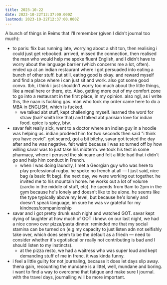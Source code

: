 ```yaml
---
title: 2023-10-22
date: 2023-10-22T12:37:00.000Z
lastmod: 2023-10-22T12:37:00.000Z
---
```

A bunch of things in Reims that I'll remember (given I didn't journal too much):

* to paris: flix bus running late, worrying about a shit ton, then realising i could just get rebooked. arrived, missed the connection, then realised the man who would help me spoke fluent English, and I didn't have to worry about the language barrier (which concerns me a lot, often). ended up at an indian restaurant where i got persuaded into eating a bunch of other stuff. but still, eating good is okay. and reward myself and find a place where i can just sit and work. also got some good convo. tbh, i think i just shouldn't worry too much about the little things, like a meal here or there, etc. Also, getting more out of my comfort zone to go into a restaurant in the first place, in my opinion. also ngl, as i write this, the naan is fucking gas. man who took my order came here to do a MBA in ENGLISH, which is fucked.
  * we talked abt stuff, kept challenigng myself. learned the word for straw (bai? smith like that) and talked abt parisian love for indian food. epice is spicy, btw.
* savar felt really sick, went to a doctor where an indian guy in a hoodie was helping us. indian prodeed him for two seconds then said "i think you have covid". got scared, got a bit bitchy, savar got tested the day after and he was negative. felt weird because i was so turned off by how willing savar was to just take his midterm. we took his test in some pharmacy, where i perused the skincare and felt a  little bad that i didn't go and help him conduct in French.
  * when I was doing laundry, I met a Georgian guy who was here to play professional rugby. he spoke no french at all — I just said, nice bag (a basic fit bag). the next day, we were working out together. he invited me to his mountain home. he works out a lot of volume (cardio in the middle of stuff, etc). he spends from 9am to 2pm in the gym because he's lonely and doesn't like to be alone. he seems like the type typically above my level, but because he's lonely and doesn't speak language, im sure he was vv grateful for my kindness/companionship
* savar and i got pretty drunk each night and watched GOT. savar kept dying of laughter at how much of GOT i knew. on our last night, we had a nice convo over pizza/pasta dinner. reminded me that my social stamina can be turned on (e.g my capacity to just listen adn not selfishly take over, which does seem to be the default as a friedn — need to consider whether it's egotistical or really not contributing is bad and I should listen to my instincts).
  * at the pizza resto, we had a waitress who was super loud and kept demanding stuff of me in frenc. it was kinda funny.
* i feel a little guilty for not journaling, because it does let days slip away. thena gain, recounting the mundane is a littel, well, mundane and boring. i want to find a way to overcome that fatigue and make sure I journal. with the travel days, journalling will be more important.
